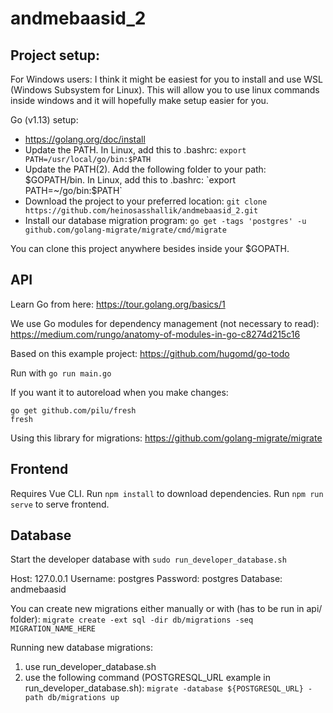 # andmebaasid_2

## Project setup:

For Windows users:
I think it might be easiest for you to install and use WSL (Windows Subsystem for Linux). This will allow you to use linux commands inside windows and it will hopefully make setup easier for you.

Go (v1.13) setup:
* https://golang.org/doc/install
* Update the PATH. In Linux, add this to .bashrc: `export PATH=/usr/local/go/bin:$PATH`
* Update the PATH(2). Add the following folder to your path: $GOPATH/bin. In Linux, add this to .bashrc: `export PATH=~/go/bin:$PATH`
* Download the project to your preferred location: `git clone https://github.com/heinosasshallik/andmebaasid_2.git`
* Install our database migration program: `go get -tags 'postgres' -u github.com/golang-migrate/migrate/cmd/migrate`

You can clone this project anywhere besides inside your $GOPATH.

## API

Learn Go from here:
https://tour.golang.org/basics/1

We use Go modules for dependency management (not necessary to read):
https://medium.com/rungo/anatomy-of-modules-in-go-c8274d215c16

Based on this example project:
https://github.com/hugomd/go-todo

Run with `go run main.go`

If you want it to autoreload when you make changes:
```
go get github.com/pilu/fresh
fresh
```

Using this library for migrations:
https://github.com/golang-migrate/migrate

## Frontend

Requires Vue CLI.
Run `npm install` to download dependencies.
Run `npm run serve` to serve frontend.

## Database

Start the developer database with `sudo run_developer_database.sh`

Host: 127.0.0.1
Username: postgres
Password: postgres
Database: andmebaasid

You can create new migrations either manually or with (has to be run in api/ folder):
`migrate create -ext sql -dir db/migrations -seq MIGRATION_NAME_HERE`

Running new database migrations:
1) use run_developer_database.sh
2) use the following command (POSTGRESQL_URL example in run_developer_database.sh):
`migrate -database ${POSTGRESQL_URL} -path db/migrations up`

